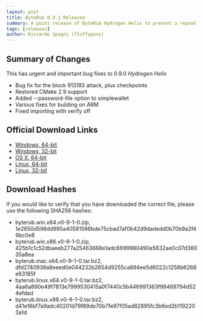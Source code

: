 ```yaml
---
layout: post
title: ByteRub 0.9.1 Released
summary: A point release of ByteRub Hydrogen Helix to prevent a repeat of the block 913193 attack
tags: [releases]
author: Riccardo Spagni (fluffypony)
---
```


## Summary of Changes

This has urgent and important bug fixes to 0.9.0 *Hydrogen Helix*

- Bug fix for the block 913193 attack, plus checkpoints
- Restored CMake 2.9 support
- Added --password-file option to simplewallet
- Various fixes for building on ARM
- Fixed importing with verify off

## Official Download Links

- [Windows, 64-bit](https://downloads.getbyterub.org/byterub.win.x64.v0-9-1-0.zip)
- [Windows, 32-bit](https://downloads.getbyterub.org/byterub.win.x86.v0-9-1-0.zip)
- [OS X, 64-bit](https://downloads.getbyterub.org/byterub.mac.x64.v0-9-1-0.tar.bz2)
- [Linux, 64-bit](https://downloads.getbyterub.org/byterub.linux.x64.v0-9-1-0.tar.bz2)
- [Linux, 32-bit](https://downloads.getbyterub.org/byterub.linux.x86.v0-9-1-0.tar.bz2)

## Download Hashes

If you would like to verify that you have downloaded the correct file, please use the following SHA256 hashes:

- byterub.win.x64.v0-9-1-0.zip, 1e2650d598dd995a40591596bde75cbad7af0b42d9dadedd0b70b9a2f49bc0e8
- byterub.win.x86.v0-9-1-0.zip, 425b1c1c52dbaeeb277a25463668e1adc6699980490e5632ae0c07d36035a8ea
- byterub.mac.x64.v0-9-1-0.tar.bz2, dfd2740939a8eeed0e044232b2654d9255ca894ee5d6022c1258b6268e63185f
- byterub.linux.x64.v0-9-1-0.tar.bz2, 4aa6a890e49f7813e7999530415a0f7440c5b446991363f99469794d524efdad
- byterub.linux.x86.v0-9-1-0.tar.bz2, d41e16bf7a9adc40201d79f89de70b7fe97f05ad82895fc3b6ed2b1192203a1d

